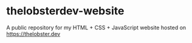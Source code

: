 # thelobsterdev-website
A public repository for my HTML + CSS + JavaScript website hosted on https://thelobster.dev
